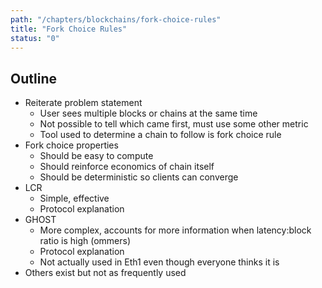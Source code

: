 ```yaml
---
path: "/chapters/blockchains/fork-choice-rules"
title: "Fork Choice Rules"
status: "0"
---
```


## Outline
- Reiterate problem statement
    - User sees multiple blocks or chains at the same time
    - Not possible to tell which came first, must use some other metric
    - Tool used to determine a chain to follow is fork choice rule
- Fork choice properties
    - Should be easy to compute 
    - Should reinforce economics of chain itself
    - Should be deterministic so clients can converge
- LCR
    - Simple, effective
    - Protocol explanation
- GHOST
    - More complex, accounts for more information when latency:block ratio is high (ommers)
    - Protocol explanation
    - Not actually used in Eth1 even though everyone thinks it is
- Others exist but not as frequently used
